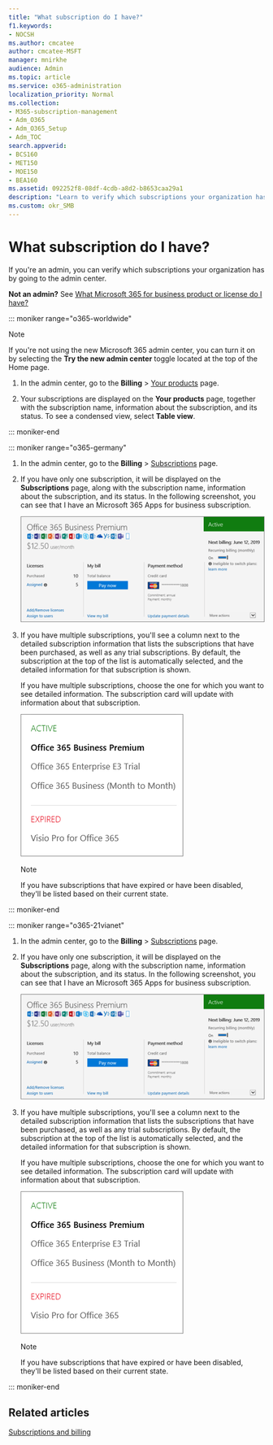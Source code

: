 ```yaml
---
title: "What subscription do I have?"
f1.keywords:
- NOCSH
ms.author: cmcatee
author: cmcatee-MSFT
manager: mnirkhe
audience: Admin
ms.topic: article
ms.service: o365-administration
localization_priority: Normal
ms.collection: 
- M365-subscription-management
- Adm_O365
- Adm_O365_Setup
- Adm_TOC
search.appverid:
- BCS160
- MET150
- MOE150
- BEA160
ms.assetid: 092252f8-08df-4cdb-a8d2-b8653caa29a1
description: "Learn to verify which subscriptions your organization has by going to the Subscriptions page."
ms.custom: okr_SMB
---
```


# What subscription do I have?

If you're an admin, you can verify which subscriptions your organization has by going to the admin center.
  
 **Not an admin?** See [What Microsoft 365 for business product or license do I have?](https://support.office.com/article/f8ab5e25-bf3f-4a47-b264-174b1ee925fd.aspx)

::: moniker range="o365-worldwide"

> [!NOTE]
> If you're not using the new Microsoft 365 admin center, you can turn it on by selecting the **Try the new admin center** toggle located at the top of the Home page.

1. In the admin center, go to the **Billing** \> <a href="https://go.microsoft.com/fwlink/p/?linkid=842054" target="_blank">Your products</a> page.

2. Your subscriptions are displayed on the **Your products** page, together with the subscription name, information about the subscription, and its status. To see a condensed view, select **Table view**.

::: moniker-end
  
::: moniker range="o365-germany"

1. In the admin center, go to the **Billing** \>  <a href="https://go.microsoft.com/fwlink/p/?linkid=847745" target="_blank">Subscriptions</a> page.

2. If you have only one subscription, it will be displayed on the **Subscriptions** page, along with the subscription name, information about the subscription, and its status. In the following screenshot, you can see that I have an Microsoft 365 Apps for business subscription.

    ![The Subscriptions page that shows which subscription you have as well as its status.](../../media/4d51dfcc-e9f3-4414-964a-6ef182f49eba.png)
  
3. If you have multiple subscriptions, you'll see a column next to the detailed subscription information that lists the subscriptions that have been purchased, as well as any trial subscriptions. By default, the subscription at the top of the list is automatically selected, and the detailed information for that subscription is shown.

    If you have multiple subscriptions, choose the one for which you want to see detailed information. The subscription card will update with information about that subscription.

    ![The Subscriptions page of the admin center showing a list of multiple subscriptions grouped by their status.](../../media/548ab8e9-bf9c-46d1-8c7c-ef5b631f3faa.png)
  
    > [!NOTE]
    > If you have subscriptions that have expired or have been disabled, they'll be listed based on their current state.

::: moniker-end

::: moniker range="o365-21vianet"

1. In the admin center, go to the **Billing** \>  <a href="https://go.microsoft.com/fwlink/p/?linkid=850626" target="_blank">Subscriptions</a> page.

2. If you have only one subscription, it will be displayed on the **Subscriptions** page, along with the subscription name, information about the subscription, and its status. In the following screenshot, you can see that I have an Microsoft 365 Apps for business subscription.

    ![The Subscriptions page that shows which subscription you have as well as its status.](../../media/4d51dfcc-e9f3-4414-964a-6ef182f49eba.png)
  
3. If you have multiple subscriptions, you'll see a column next to the detailed subscription information that lists the subscriptions that have been purchased, as well as any trial subscriptions. By default, the subscription at the top of the list is automatically selected, and the detailed information for that subscription is shown.

    If you have multiple subscriptions, choose the one for which you want to see detailed information. The subscription card will update with information about that subscription.

    ![The Subscriptions page of the admin center showing a list of multiple subscriptions grouped by their status.](../../media/548ab8e9-bf9c-46d1-8c7c-ef5b631f3faa.png)
  
    > [!NOTE]
    > If you have subscriptions that have expired or have been disabled, they'll be listed based on their current state.

::: moniker-end

## Related articles
  
[Subscriptions and billing](../../commerce/index.yml)